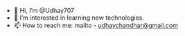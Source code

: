 - 👋 Hi, I’m @Udhay707
- 👀 I’m interested in learning new technologies.
- 📫 How to reach me: mailto - udhaychandhar@gmail.com

<!---
Udhay707/Udhay707 is a ✨ special ✨ repository because its `README.md` (this file) appears on your GitHub profile.
You can click the Preview link to take a look at your changes.
--->
